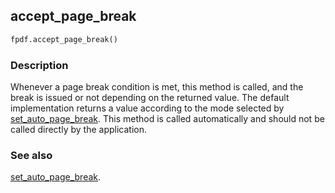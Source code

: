 ## accept_page_break ##

```python
fpdf.accept_page_break()
```

### Description ###

Whenever a page break condition is met, this method is called, and the break is issued or not depending on the returned value. The default implementation returns a value according to the mode selected by [set_auto_page_break](set_auto_page_break.md). 
This method is called automatically and should not be called directly by the application.

### See also ###

[set_auto_page_break](set_auto_page_break.md).
